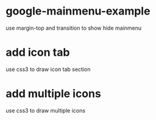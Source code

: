 # google-mainmenu-example
use margin-top and transition to show hide mainmenu

# add icon tab
use css3 to draw icon tab section

# add multiple icons
use css3 to draw multiple icons